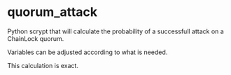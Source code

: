 # quorum_attack
Python scrypt that will calculate the probability of a successfull attack on a ChainLock quorum.  


Variables can be adjusted according to what is needed.  

This calculation is exact. 
